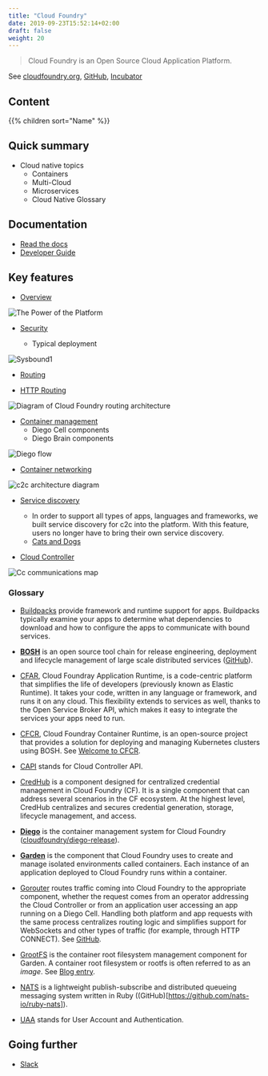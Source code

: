 ```yaml
---
title: "Cloud Foundry"
date: 2019-09-23T15:52:14+02:00
draft: false
weight: 20
---
```


> Cloud Foundry is an Open Source Cloud Application Platform.

See [cloudfoundry.org](https://www.cloudfoundry.org/), [GitHub](https://github.com/cloudfoundry), [Incubator](https://github.com/cloudfoundry-incubator)

## Content

{{% children sort="Name" %}}

## Quick summary

- Cloud native topics
  - Containers
  - Multi-Cloud
  - Microservices
  - Cloud Native Glossary

## Documentation

- [Read the docs](https://docs.cloudfoundry.org/#read-the-docs)
- [Developer Guide](https://docs.cloudfoundry.org/devguide/)

## Key features

- [Overview](https://docs.cloudfoundry.org/concepts/overview.html)

<IMG src="https://docs.cloudfoundry.org/concepts/images/power-of-platform.png" alt="The Power of the Platform"/>

- [Security](https://docs.cloudfoundry.org/concepts/security.html)

  - Typical deployment

<IMG src="https://docs.cloudfoundry.org/concepts/images/security/sysbound1.png" alt="Sysbound1"/>

- [Routing](https://docs.cloudfoundry.org/concepts/cf-routing-architecture.html)

- [HTTP Routing](https://docs.cloudfoundry.org/concepts/http-routing.html)

<IMG src="https://docs.cloudfoundry.org/concepts/images/cf-routing-architecture.png" alt="Diagram of Cloud Foundry routing architecture"/>

- [Container management](https://docs.cloudfoundry.org/concepts/diego/diego-architecture.html)
  - Diego Cell components
  - Diego Brain components

<IMG src="https://docs.cloudfoundry.org/concepts/images/diego/diego-flow.png" alt="Diego flow"/>

- [Container networking](https://docs.cloudfoundry.org/concepts/understand-cf-networking.html)

<IMG src="https://docs.cloudfoundry.org/concepts/images/c2c-arch.png" alt="c2c architecture diagram"/>

- [Service discovery](https://github.com/cloudfoundry/cf-networking-release/blob/develop/docs/app-sd.md)

  - In order to support all types of apps, languages and frameworks, we built service discovery for c2c into the platform. With this feature, users no longer have to bring their own service discovery.
  - [Cats and Dogs](https://github.com/cloudfoundry/cf-networking-examples/blob/master/docs/c2c-with-service-discovery.md)

- [Cloud Controller](https://docs.cloudfoundry.org/concepts/architecture/cloud-controller.html)

<IMG src="https://docs.cloudfoundry.org/concepts/images/cc-communications-map.png" alt="Cc communications map"/>

### Glossary

- [Buildpacks](https://docs.cloudfoundry.org/buildpacks/) provide framework and runtime support for apps. Buildpacks typically examine your apps to determine what dependencies to download and how to configure the apps to communicate with bound services.

- [**BOSH**](https://bosh.io/docs/) is an open source tool chain for release engineering, deployment and lifecycle management of large scale distributed services ([GitHub](https://github.com/cloudfoundry/bosh)).

- [CFAR](https://www.cloudfoundry.org/application-runtime/), Cloud Foundray Application Runtime, is a code-centric platform that simplifies the life of developers (previously known as Elastic Runtime). It takes your code, written in any language or framework, and runs it on any cloud. This flexibility extends to services as well, thanks to the Open Service Broker API, which makes it easy to integrate the services your apps need to run.

- [CFCR](https://www.cloudfoundry.org/container-runtime/), Cloud Foundray Container Runtime, is an open-source project that provides a solution for deploying and managing Kubernetes clusters using BOSH. See [Welcome to CFCR](https://docs-cfcr.cfapps.io/).

- [CAPI](https://docs.cloudfoundry.org/devguide/capi/client-libraries.html) stands for Cloud Controller API.

- [CredHub](https://docs.cloudfoundry.org/credhub/index.html) is a component designed for centralized credential management in Cloud Foundry (CF). It is a single component that can address several scenarios in the CF ecosystem. At the highest level, CredHub centralizes and secures credential generation, storage, lifecycle management, and access.

- [**Diego**](https://docs.cloudfoundry.org/concepts/diego/diego-architecture.html) is the container management system for Cloud Foundry ([cloudfoundry/diego-release](https://github.com/cloudfoundry/diego-release)).

- [**Garden**](https://docs.cloudfoundry.org/concepts/architecture/garden.html) is the component that Cloud Foundry uses to create and manage isolated environments called containers. Each instance of an application deployed to Cloud Foundry runs within a container.

- [Gorouter](https://docs.cloudfoundry.org/concepts/architecture/router.html) routes traffic coming into Cloud Foundry to the appropriate component, whether the request comes from an operator addressing the Cloud Controller or from an application user accessing an app running on a Diego Cell. Handling both platform and app requests with the same process centralizes routing logic and simplifies support for WebSockets and other types of traffic (for example, through HTTP CONNECT). See [GitHub](https://github.com/cloudfoundry/gorouter).

- [GrootFS](https://github.com/cloudfoundry/grootfs) is the container root filesystem management component for Garden. A container root filesystem or rootfs is often referred to as an _image_. See [Blog entry](https://www.cloudfoundry.org/blog/grootfs-container-image-management-cloud-foundry/).

- [NATS](https://docs.cloudfoundry.org/concepts/architecture/messaging-nats.html) is a lightweight publish-subscribe and distributed queueing messaging system written in Ruby ((GitHub)[https://github.com/nats-io/ruby-nats]).

- [UAA](https://docs.cloudfoundry.org/concepts/architecture/uaa.html) stands for User Account and Authentication.

## Going further

- [Slack](https://cloudfoundry.slack.com)
